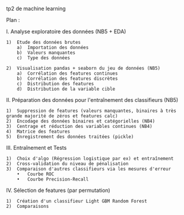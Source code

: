 tp2 de machine learning

Plan :

I.	Analyse exploratoire des données (NB5 + EDA)

	1)	Etude des données brutes
		a)	Importation des données
		b)	Valeurs manquantes
		c)	Type des données
		
	2)	Visualisation pandas + seaborn du jeu de données (NB5)
		a)	Corrélation des features continues
		b)	Corrélation des features discrètes
		c)	Distribution des features
		d)	Distribution de la variable cible
		
II.	Préparation des données pour l'entraînement des classifieurs  (NB5)

	1)	Suppression de features (valeurs manquantes, binaires à très grande majorité de zéros et features calc)
	2)	Encodage des données binaires et catégorielles (NB4)
	3)	Centrage et réduction des variables continues (NB4)
	4)	Matrice des features
	5)	Enregistrement des données traitées (pickle)

III.	Entraînement et Tests

	1)	Choix d'algo (Régression logistique par ex) et entraînement
	2)	Cross-validation du niveau de pénalisation
	3)	Comparaison d'autres classifieurs via les mesures d'erreur
		•	Courbe ROC
		•	Courbe Precision-Recall
		
IV.	Sélection de features (par permutation)

	1)	Création d'un classifieur Light GBM Random Forest
	2)	Comparaisons
